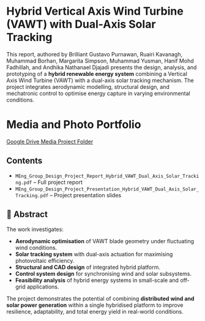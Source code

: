 # Hybrid Vertical Axis Wind Turbine (VAWT) with Dual-Axis Solar Tracking

This report, authored by Brilliant Gustavo Purnawan, Ruairi Kavanagh, Muhammad Borhan, Margarita Simpson, Muhammad Yusman, Hanif Mohd Fadhillah, and Andhika Nathanael Djajadi presents the design, analysis, and prototyping of a **hybrid renewable energy system** combining a Vertical Axis Wind Turbine (VAWT) with a dual-axis solar tracking mechanism. The project integrates aerodynamic modelling, structural design, and mechatronic control to optimise energy capture in varying environmental conditions.

# Media and Photo Portfolio
[Google Drive Media Project Folder](https://drive.google.com/drive/folders/1Tw0AoQmSkDgwq1BgCITgyLVCfuYTLyyC?usp=drive_link)

## Contents
- `MEng_Group_Design_Project_Report_Hybrid_VAWT_Dual_Axis_Solar_Tracking.pdf` – Full project report  
- `MEng_Group_Design_Project_Presentation_Hybrid_VAWT_Dual_Axis_Solar_Tracking.pdf` – Project presentation slides  

## 📝 Abstract
The work investigates:
- **Aerodynamic optimisation** of VAWT blade geometry under fluctuating wind conditions.  
- **Solar tracking system** with dual-axis actuation for maximising photovoltaic efficiency.  
- **Structural and CAD design** of integrated hybrid platform.  
- **Control system design** for synchronising wind and solar subsystems.  
- **Feasibility analysis** of hybrid energy systems in small-scale and off-grid applications.  

The project demonstrates the potential of combining **distributed wind and solar power generation** within a single hybridised platform to improve resilience, adaptability, and total energy yield in real-world conditions.

